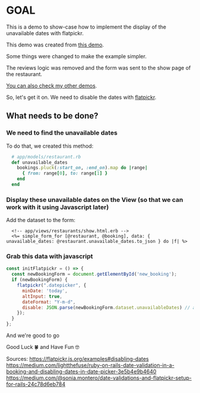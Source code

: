 # GOAL

This is a demo to show-case how to implement the display of the unavailable dates with flatpickr.

This demo was created from [this demo](https://github.com/andrerferrer/booking-logic-improved-demo#goal).

Some things were changed to make the example simpler.

The reviews logic was removed and the form was sent to the show page of the restaurant.

[You can also check my other demos](https://github.com/andrerferrer/dedemos/blob/master/README.md#ded%C3%A9mos).

So, let's get it on. We need to disable the dates with [flatpickr](https://flatpickr.js.org/examples#disabling-dates).

## What needs to be done? 

### We need to find the unavailable dates

To do that, we created this method:
```ruby
  # app/models/restaurant.rb
  def unavailable_dates
    bookings.pluck(:start_on, :end_on).map do |range|
      { from: range[0], to: range[1] }
    end
  end
```

### Display these unavailable dates on the View (so that we can work with it using Javascript later)

Add the dataset to the form:

```erb
  <!-- app/views/restaurants/show.html.erb -->
  <%= simple_form_for [@restaurant, @booking], data: { unavailable_dates: @restaurant.unavailable_dates.to_json } do |f| %>
```

### Grab this data with javascript

```js
const initFlatpickr = () => {
  const newBookingForm = document.getElementById('new_booking');
  if (newBookingForm) {
    flatpickr(".datepicker", {
      minDate: 'today',
      altInput: true,
      dateFormat: "Y-m-d",
      disable: JSON.parse(newBookingForm.dataset.unavailableDates) // add this one!
    });
  }
};
```



And we're good to go

Good Luck 🍀 and Have Fun 🤓

Sources:
https://flatpickr.js.org/examples#disabling-dates
https://medium.com/lightthefuse/ruby-on-rails-date-validation-in-a-booking-and-disabling-dates-in-date-picker-3e5b4e9b4640
https://medium.com/@sonia.montero/date-validations-and-flatpickr-setup-for-rails-24c78d6eb784
